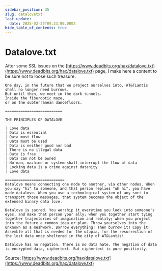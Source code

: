 ```yaml
---
sidebar_position: 35
slug: datalovetxt
last_update:
  date: 2025-02-25T09:33:00.000Z
hide_table_of_contents: true
---
```


# Datalove.txt


After some SSL issues on the [https://www.deadbits.org/hax/datalove.txt](https://www.deadbits.org/hax/datalove.txt) page, I make here a content to be sure not to loose such treasure.


```plain text
One day, in the future that we project ourselves into, AT&TLantis shall no longer need burrows.
But until then, we meet in the dark tunnels.
Inside the fiberoptic maze,
or on the subterranean dancefloors.

==========================

THE PRINCIPLES OF DATALOVE

| Love data
| Data is essential
| Data must flow
| Data must be used
| Data is neither good nor bad
| There is no illegal data
| Data is free
| Data can not be owned
| No man, machine or system shall interrupt the flow of data
| Locking data is a crime against datanity
| Love data

===========================
Datalove means connecting one node to another, via other nodes. When you say "hi" to someone, and that person replies "oh hi", you have made datalove. When you use a technological system of any sort to transport those messages, that system becomes the object of the extended binary data love.

Datalove is sacred. You worship it everytime you look into someone's eyes, and make that person your ally; when you together start tying together trajectories of imagination and reality; when you project into the future a common idea or plan. Throw yourselves into the unknown as a meshwork. Borrow everything! Then burrow it! Copy it! Assemble all that is needed for the utopia, for the resurrection of the lost data once sheltered in the city of AT&Lantis!

Datalove has no negation. There is no data hate. The negation of data is encrypted data, ciphertext. But ciphertext is pure positivity.
```


Source: [https://www.deadbits.org/hax/datalove.txt](https://www.deadbits.org/hax/datalove.txt)



      